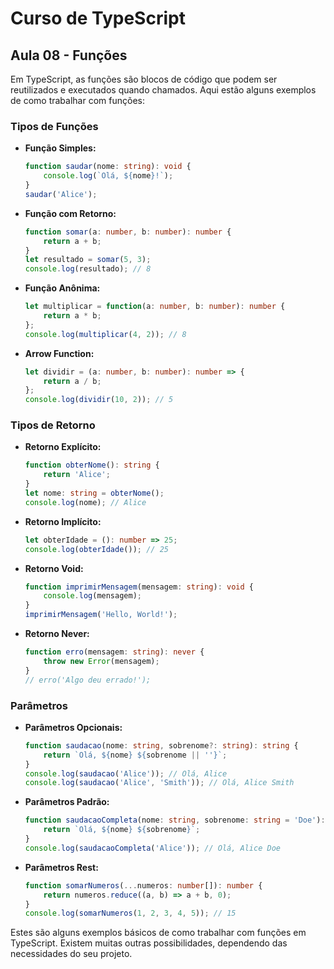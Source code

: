# Curso de TypeScript

## Aula 08 - Funções

Em TypeScript, as funções são blocos de código que podem ser reutilizados e executados quando chamados. Aqui estão alguns exemplos de como trabalhar com funções:

### Tipos de Funções

- **Função Simples:**
  ```typescript
  function saudar(nome: string): void {
      console.log(`Olá, ${nome}!`);
  }
  saudar('Alice');
  ```

- **Função com Retorno:**
  ```typescript
  function somar(a: number, b: number): number {
      return a + b;
  }
  let resultado = somar(5, 3);
  console.log(resultado); // 8
  ```

- **Função Anônima:**
  ```typescript
  let multiplicar = function(a: number, b: number): number {
      return a * b;
  };
  console.log(multiplicar(4, 2)); // 8
  ```

- **Arrow Function:**
  ```typescript
  let dividir = (a: number, b: number): number => {
      return a / b;
  };
  console.log(dividir(10, 2)); // 5
  ```

### Tipos de Retorno

- **Retorno Explícito:**
  ```typescript
  function obterNome(): string {
      return 'Alice';
  }
  let nome: string = obterNome();
  console.log(nome); // Alice
  ```

- **Retorno Implícito:**
  ```typescript
  let obterIdade = (): number => 25;
  console.log(obterIdade()); // 25
  ```

- **Retorno Void:**
  ```typescript
  function imprimirMensagem(mensagem: string): void {
      console.log(mensagem);
  }
  imprimirMensagem('Hello, World!');
  ```

- **Retorno Never:**
  ```typescript
  function erro(mensagem: string): never {
      throw new Error(mensagem);
  }
  // erro('Algo deu errado!');
  ```

### Parâmetros

- **Parâmetros Opcionais:**
  ```typescript
  function saudacao(nome: string, sobrenome?: string): string {
      return `Olá, ${nome} ${sobrenome || ''}`;
  }
  console.log(saudacao('Alice')); // Olá, Alice
  console.log(saudacao('Alice', 'Smith')); // Olá, Alice Smith
  ```

- **Parâmetros Padrão:**
  ```typescript
  function saudacaoCompleta(nome: string, sobrenome: string = 'Doe'): string {
      return `Olá, ${nome} ${sobrenome}`;
  }
  console.log(saudacaoCompleta('Alice')); // Olá, Alice Doe
  ```

- **Parâmetros Rest:**
  ```typescript
  function somarNumeros(...numeros: number[]): number {
      return numeros.reduce((a, b) => a + b, 0);
  }
  console.log(somarNumeros(1, 2, 3, 4, 5)); // 15
  ```

Estes são alguns exemplos básicos de como trabalhar com funções em TypeScript. Existem muitas outras possibilidades, dependendo das necessidades do seu projeto.